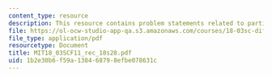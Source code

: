 ```yaml
---
content_type: resource
description: This resource contains problem statements related to partial fractions.
file: https://ol-ocw-studio-app-qa.s3.amazonaws.com/courses/18-03sc-differential-equations-fall-2011/1b2e30b6f59a138468798efbe078631c_MIT18_03SCF11_rec_18s28.pdf
file_type: application/pdf
resourcetype: Document
title: MIT18_03SCF11_rec_18s28.pdf
uid: 1b2e30b6-f59a-1384-6879-8efbe078631c
---
```

